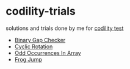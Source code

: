 # codility-trials

solutions and trials done by me for [codility test](https://app.codility.com/programmers/)

- [Binary Gap Checker](https://github.com/ric-v/codility-trials/tree/main/binary-gap-checker)
- [Cyclic Rotation](https://github.com/ric-v/codility-trials/tree/main/cyclic-rotation)
- [Odd Occurrences In Array](https://github.com/ric-v/codility-trials/tree/main/odd-occurrences-in-array)
- [Frog Jump](https://github.com/ric-v/codility-trials/tree/main/frog-jump)
